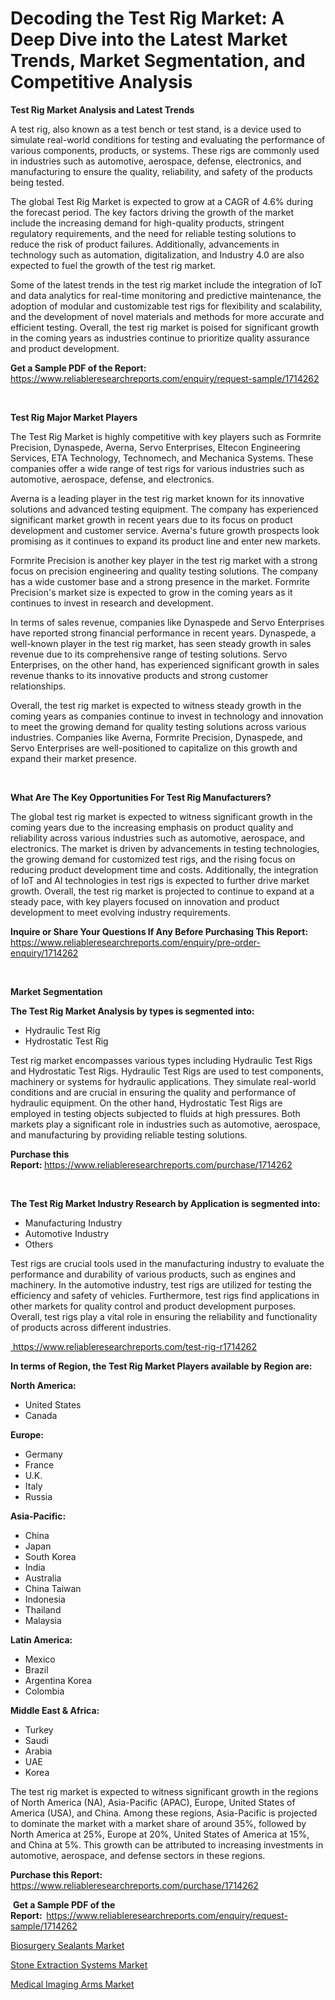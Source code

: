 <p><h1>Decoding the Test Rig Market: A Deep Dive into the Latest Market Trends, Market Segmentation, and Competitive Analysis</h1></p><p><strong>Test Rig Market Analysis and Latest Trends</strong></p>
<p><p>A test rig, also known as a test bench or test stand, is a device used to simulate real-world conditions for testing and evaluating the performance of various components, products, or systems. These rigs are commonly used in industries such as automotive, aerospace, defense, electronics, and manufacturing to ensure the quality, reliability, and safety of the products being tested.</p><p>The global Test Rig Market is expected to grow at a CAGR of 4.6% during the forecast period. The key factors driving the growth of the market include the increasing demand for high-quality products, stringent regulatory requirements, and the need for reliable testing solutions to reduce the risk of product failures. Additionally, advancements in technology such as automation, digitalization, and Industry 4.0 are also expected to fuel the growth of the test rig market.</p><p>Some of the latest trends in the test rig market include the integration of IoT and data analytics for real-time monitoring and predictive maintenance, the adoption of modular and customizable test rigs for flexibility and scalability, and the development of novel materials and methods for more accurate and efficient testing. Overall, the test rig market is poised for significant growth in the coming years as industries continue to prioritize quality assurance and product development.</p></p>
<p><strong>Get a Sample PDF of the Report:&nbsp;</strong> <a href="https://www.reliableresearchreports.com/enquiry/request-sample/1714262">https://www.reliableresearchreports.com/enquiry/request-sample/1714262</a></p>
<p>&nbsp;</p>
<p><strong>Test Rig Major Market Players</strong></p>
<p><p>The Test Rig Market is highly competitive with key players such as Formrite Precision, Dynaspede, Averna, Servo Enterprises, Eltecon Engineering Services, ETA Technology, Technomech, and Mechanica Systems. These companies offer a wide range of test rigs for various industries such as automotive, aerospace, defense, and electronics.</p><p>Averna is a leading player in the test rig market known for its innovative solutions and advanced testing equipment. The company has experienced significant market growth in recent years due to its focus on product development and customer service. Averna's future growth prospects look promising as it continues to expand its product line and enter new markets.</p><p>Formrite Precision is another key player in the test rig market with a strong focus on precision engineering and quality testing solutions. The company has a wide customer base and a strong presence in the market. Formrite Precision's market size is expected to grow in the coming years as it continues to invest in research and development.</p><p>In terms of sales revenue, companies like Dynaspede and Servo Enterprises have reported strong financial performance in recent years. Dynaspede, a well-known player in the test rig market, has seen steady growth in sales revenue due to its comprehensive range of testing solutions. Servo Enterprises, on the other hand, has experienced significant growth in sales revenue thanks to its innovative products and strong customer relationships.</p><p>Overall, the test rig market is expected to witness steady growth in the coming years as companies continue to invest in technology and innovation to meet the growing demand for quality testing solutions across various industries. Companies like Averna, Formrite Precision, Dynaspede, and Servo Enterprises are well-positioned to capitalize on this growth and expand their market presence.</p></p>
<p>&nbsp;</p>
<p><strong>What Are The Key Opportunities For Test Rig Manufacturers?</strong></p>
<p><p>The global test rig market is expected to witness significant growth in the coming years due to the increasing emphasis on product quality and reliability across various industries such as automotive, aerospace, and electronics. The market is driven by advancements in testing technologies, the growing demand for customized test rigs, and the rising focus on reducing product development time and costs. Additionally, the integration of IoT and AI technologies in test rigs is expected to further drive market growth. Overall, the test rig market is projected to continue to expand at a steady pace, with key players focused on innovation and product development to meet evolving industry requirements.</p></p>
<p><strong>Inquire or Share Your Questions If Any Before Purchasing This Report:</strong> <a href="https://www.reliableresearchreports.com/enquiry/pre-order-enquiry/1714262">https://www.reliableresearchreports.com/enquiry/pre-order-enquiry/1714262</a></p>
<p>&nbsp;</p>
<p><strong>Market Segmentation</strong></p>
<p><strong>The Test Rig Market Analysis by types is segmented into:</strong></p>
<p><ul><li>Hydraulic Test Rig</li><li>Hydrostatic Test Rig</li></ul></p>
<p><p>Test rig market encompasses various types including Hydraulic Test Rigs and Hydrostatic Test Rigs. Hydraulic Test Rigs are used to test components, machinery or systems for hydraulic applications. They simulate real-world conditions and are crucial in ensuring the quality and performance of hydraulic equipment. On the other hand, Hydrostatic Test Rigs are employed in testing objects subjected to fluids at high pressures. Both markets play a significant role in industries such as automotive, aerospace, and manufacturing by providing reliable testing solutions.</p></p>
<p><strong>Purchase this Report:&nbsp;</strong><a href="https://www.reliableresearchreports.com/purchase/1714262">https://www.reliableresearchreports.com/purchase/1714262</a></p>
<p>&nbsp;</p>
<p><strong>The Test Rig Market Industry Research by Application is segmented into:</strong></p>
<p><ul><li>Manufacturing Industry</li><li>Automotive Industry</li><li>Others</li></ul></p>
<p><p>Test rigs are crucial tools used in the manufacturing industry to evaluate the performance and durability of various products, such as engines and machinery. In the automotive industry, test rigs are utilized for testing the efficiency and safety of vehicles. Furthermore, test rigs find applications in other markets for quality control and product development purposes. Overall, test rigs play a vital role in ensuring the reliability and functionality of products across different industries.</p></p>
<p><a href="https://www.reliableresearchreports.com/test-rig-r1714262">&nbsp;https://www.reliableresearchreports.com/test-rig-r1714262</a></p>
<p><strong>In terms of Region, the Test Rig Market Players available by Region are:</strong></p>
<p>
    <p> <strong> North America: </strong>
        <ul>
            <li>United States</li>
            <li>Canada</li>
        </ul>
        </p> 
    <p> <strong> Europe: </strong>
        <ul>
            <li>Germany</li>
            <li>France</li>
            <li>U.K.</li>
            <li>Italy</li>
            <li>Russia</li>
        </ul>
        </p> 
    <p> <strong> Asia-Pacific: </strong>
        <ul>
            <li>China</li>
            <li>Japan</li>
            <li>South Korea</li>
            <li>India</li>
            <li>Australia</li>
            <li>China Taiwan</li>
            <li>Indonesia</li>
            <li>Thailand</li>
            <li>Malaysia</li>
        </ul>
        </p> 
    <p> <strong> Latin America: </strong>
        <ul>
            <li>Mexico</li>
            <li>Brazil</li>
            <li>Argentina Korea</li>
            <li>Colombia</li>
        </ul>
        </p> 
    <p> <strong> Middle East & Africa: </strong>
        <ul>
            <li>Turkey</li>
            <li>Saudi</li>
            <li>Arabia</li>
            <li>UAE</li>
            <li>Korea</li>
        </ul>
    </p>
    </p>
<p><p>The test rig market is expected to witness significant growth in the regions of North America (NA), Asia-Pacific (APAC), Europe, United States of America (USA), and China. Among these regions, Asia-Pacific is projected to dominate the market with a market share of around 35%, followed by North America at 25%, Europe at 20%, United States of America at 15%, and China at 5%. This growth can be attributed to increasing investments in automotive, aerospace, and defense sectors in these regions.</p></p>
<p><strong>Purchase this Report: </strong><a href="https://www.reliableresearchreports.com/purchase/1714262">https://www.reliableresearchreports.com/purchase/1714262</a></p>
<p>&nbsp;<strong>Get a Sample PDF of the Report:&nbsp;&nbsp;</strong><a href="https://www.reliableresearchreports.com/enquiry/request-sample/1714262">https://www.reliableresearchreports.com/enquiry/request-sample/1714262</a></p>
<p><strong></strong></p>
<p><p><a href="https://www.linkedin.com/pulse/biosurgery-sealants-market-analysis-its-cagr-segmentation-fc40e?trackingId=43oU7dux29yNPVcHyS1zCA%3D%3D">Biosurgery Sealants Market</a></p><p><a href="https://www.linkedin.com/pulse/decoding-stone-extraction-systems-market-metrics-share-2cjse?trackingId=l%2Bp2xqHgEgmDfqr2Px3Q9w%3D%3D">Stone Extraction Systems Market</a></p><p><a href="https://www.linkedin.com/pulse/medical-imaging-arms-market-key-successful-business-jmyve?trackingId=v588b9uutsPtENaZKq7o%2FQ%3D%3D">Medical Imaging Arms Market</a></p></p>